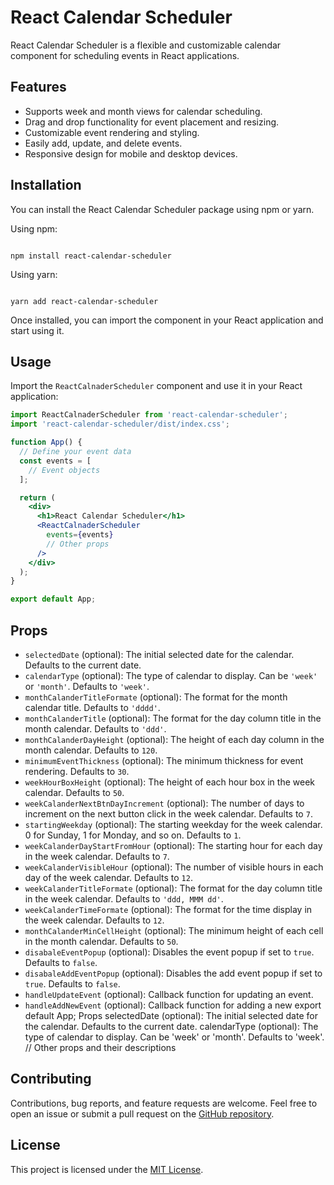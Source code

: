 





# React Calendar Scheduler

React Calendar Scheduler is a flexible and customizable calendar component for scheduling events in React applications.

## Features

- Supports week and month views for calendar scheduling.
- Drag and drop functionality for event placement and resizing.
- Customizable event rendering and styling.
- Easily add, update, and delete events.
- Responsive design for mobile and desktop devices.

## Installation

You can install the React Calendar Scheduler package using npm or yarn.

Using npm:

````

npm install react-calendar-scheduler

````

Using yarn:

````

yarn add react-calendar-scheduler

````

Once installed, you can import the component in your React application and start using it.

## Usage

Import the `ReactCalnaderScheduler` component and use it in your React application:

```jsx
import ReactCalnaderScheduler from 'react-calendar-scheduler';
import 'react-calendar-scheduler/dist/index.css';

function App() {
  // Define your event data
  const events = [
    // Event objects
  ];

  return (
    <div>
      <h1>React Calendar Scheduler</h1>
      <ReactCalnaderScheduler
        events={events}
        // Other props
      />
    </div>
  );
}

export default App;
````

## Props

- `selectedDate` (optional): The initial selected date for the calendar. Defaults to the current date.
- `calendarType` (optional): The type of calendar to display. Can be `'week'` or `'month'`. Defaults to `'week'`.
- `monthCalanderTitleFormate` (optional): The format for the month calendar title. Defaults to `'dddd'`.
- `monthCalanderTitle` (optional): The format for the day column title in the month calendar. Defaults to `'ddd'`.
- `monthCalanderDayHeight` (optional): The height of each day column in the month calendar. Defaults to `120`.
- `minimumEventThickness` (optional): The minimum thickness for event rendering. Defaults to `30`.
- `weekHourBoxHeight` (optional): The height of each hour box in the week calendar. Defaults to `50`.
- `weekCalanderNextBtnDayIncrement` (optional): The number of days to increment on the next button click in the week calendar. Defaults to `7`.
- `startingWeekday` (optional): The starting weekday for the week calendar. 0 for Sunday, 1 for Monday, and so on. Defaults to `1`.
- `weekCalanderDayStartFromHour` (optional): The starting hour for each day in the week calendar. Defaults to `7`.
- `weekCalanderVisibleHour` (optional): The number of visible hours in each day of the week calendar. Defaults to `12`.
- `weekCalanderTitleFormate` (optional): The format for the day column title in the week calendar. Defaults to `'ddd, MMM dd'`.
- `weekCalanderTimeFormate` (optional): The format for the time display in the week calendar. Defaults to `12`.
- `monthCalanderMinCellHeight` (optional): The minimum height of each cell in the month calendar. Defaults to `50`.
- `disabaleEventPopup` (optional): Disables the event popup if set to `true`. Defaults to `false`.
- `disabaleAddEventPopup` (optional): Disables the add event popup if set to `true`. Defaults to `false`.
- `handleUpdateEvent` (optional): Callback function for updating an event.
- `handleAddNewEvent` (optional): Callback function for adding a new
  export default App;
  Props
  selectedDate (optional): The initial selected date for the calendar. Defaults to the current date.
  calendarType (optional): The type of calendar to display. Can be 'week' or 'month'. Defaults to 'week'.
  // Other props and their descriptions

## Contributing

Contributions, bug reports, and feature requests are welcome. Feel free to open an issue or submit a pull request on the [GitHub repository](https://github.com/your-username/your-package).

## License

This project is licensed under the [MIT License](LICENSE).

```

```
